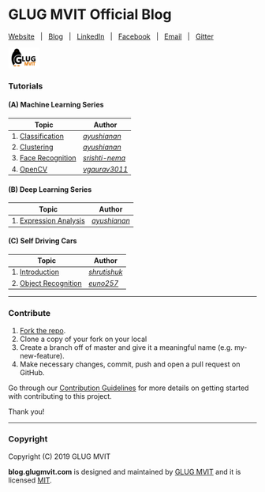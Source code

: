 # GLUG MVIT Official Blog

[Website](http://www.glugmvit.com/) &nbsp; | &nbsp; [Blog](http://blog.glugmvit.com/) &nbsp; | &nbsp; [LinkedIn](https://in.linkedin.com/company/glugmvit) &nbsp; | &nbsp; [Facebook](https://www.facebook.com/groups/193504514397500/) &nbsp; | &nbsp; [Email](mailto:glugmvit@gmail.com) &nbsp; | &nbsp; [Gitter](https://gitter.im/glugmvit/community)

![](assets/images/logo_full_rect.png)

### Tutorials

#### (A) Machine Learning Series
|Topic|Author|
|-|-|
|1. [Classification](https://blog.glugmvit.com/email-classifier/)|[*ayushianan*](https://github.com/ayushianan)|
|2. [Clustering](https://blog.glugmvit.com/clustering/)|[*ayushianan*](https://github.com/ayushianan)|
|3. [Face Recognition](https://blog.glugmvit.com/face-recognition/)|[*srishti-nema*](https://github.com/srishti-nema)|
|4. [OpenCV](https://blog.glugmvit.com/opencv/)|[*vgaurav3011*](https://github.com/vgaurav3011)|

#### (B) Deep Learning Series
|Topic|Author|
|-|-|
|1. [Expression Analysis](https://blog.glugmvit.com/expression-analysis/)|[*ayushianan*](https://github.com/ayushianan)|

#### (C) Self Driving Cars
|Topic|Author|
|-|-|
|1. [Introduction](https://blog.glugmvit.com/self-drivivg-cars/)|[*shrutishuk*](https://github.com/shrutishuk)|
|2. [Object Recognition](https://blog.glugmvit.com/object-recognition/)|[*euno257*](https://github.com/Euno257)|

-----------------
### Contribute

1. [Fork the repo](https://github.com/glugmvit/glugmvit.github.io).
2. Clone a copy of your fork on your local
3. Create a branch off of master and give it a meaningful name (e.g. my-new-feature).
4. Make necessary changes, commit, push and open a pull request on GitHub.

Go through our [Contribution Guidelines](https://github.com/glugmvit/glugmvit.github.io/blob/master/CONTRIBUTING.md) for more details on getting started with contributing to this project.

Thank you!

-----------------
### Copyright

Copyright (C) 2019 GLUG MVIT

**blog.glugmvit.com** is designed and maintained by [GLUG MVIT](https://www.glugmvit.com) and it is licensed [MIT](https://github.com/glugmvit/glugmvit.github.io/blob/master/LICENSE).
